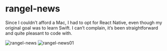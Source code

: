 ﻿# rangel-news

Since I couldn’t afford a Mac, I had to opt for React Native, even though my original goal was to learn Swift. I can’t complain, it’s been straightforward and quite pleasant to code with.

![rangel-news](https://github.com/user-attachments/assets/811983d0-dfa3-4125-8beb-878105e63863)
![rangel-news01](https://github.com/user-attachments/assets/2d5a3506-8346-4d27-806f-f89b6bdd7452)
